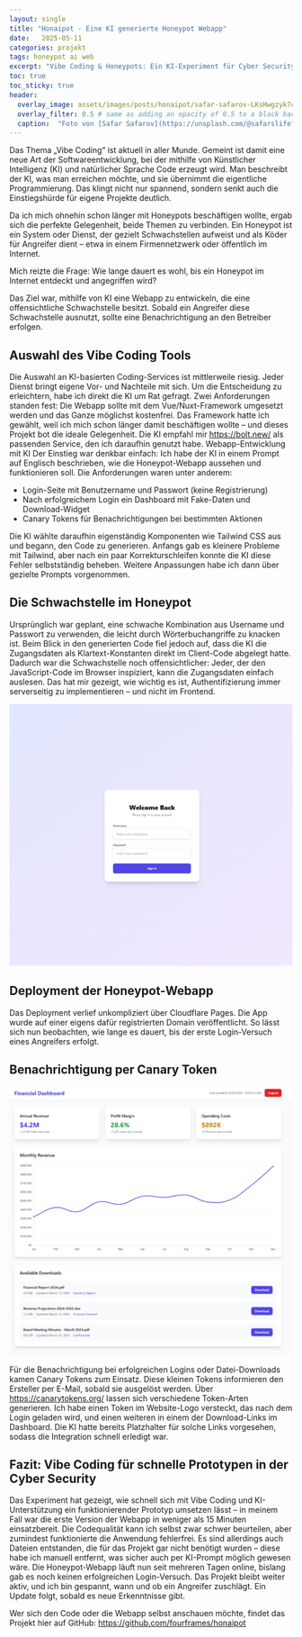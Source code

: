 ```yaml
---
layout: single
title: "Honaipot - Eine KI generierte Honeypot Webapp"
date:   2025-05-11 
categories: projekt
tags: honeypot ai web
excerpt: "Vibe Coding & Honeypots: Ein KI-Experiment für Cyber Security"
toc: true
toc_sticky: true
header:
  overlay_image: assets/images/posts/honaipot/safar-safarov-LKsHwgzyk7c-unsplash.jpg
  overlay_filter: 0.5 # same as adding an opacity of 0.5 to a black background
  caption:  "Foto von [Safar Safarov](https://unsplash.com/@safarslife?utm_content=creditCopyText&utm_medium=referral&utm_source=unsplash) auf [Unsplash](https://unsplash.com/photos/turned-on-macbook-pro-LKsHwgzyk7c?utm_content=creditCopyText&utm_medium=referral&utm_source=unsplash)"
---
```


Das Thema „Vibe Coding“ ist aktuell in aller Munde. Gemeint ist damit eine neue Art der Softwareentwicklung, bei der mithilfe von Künstlicher Intelligenz (KI) und natürlicher Sprache Code erzeugt wird. Man beschreibt der KI, was man erreichen möchte, und sie übernimmt die eigentliche Programmierung. Das klingt nicht nur spannend, sondern senkt auch die Einstiegshürde für eigene Projekte deutlich.

Da ich mich ohnehin schon länger mit Honeypots beschäftigen wollte, ergab sich die perfekte Gelegenheit, beide Themen zu verbinden. Ein Honeypot ist ein System oder Dienst, der gezielt Schwachstellen aufweist und als Köder für Angreifer dient – etwa in einem Firmennetzwerk oder öffentlich im Internet. 

Mich reizte die Frage: Wie lange dauert es wohl, bis ein Honeypot im Internet entdeckt und angegriffen wird? 

Das Ziel war, mithilfe von KI eine Webapp zu entwickeln, die eine offensichtliche Schwachstelle besitzt. Sobald ein Angreifer diese Schwachstelle ausnutzt, sollte eine Benachrichtigung an den Betreiber erfolgen.

## Auswahl des Vibe Coding Tools

Die Auswahl an KI-basierten Coding-Services ist mittlerweile riesig. Jeder Dienst bringt eigene Vor- und Nachteile mit sich. Um die Entscheidung zu erleichtern, habe ich direkt die KI um Rat gefragt. Zwei Anforderungen standen fest: Die Webapp sollte mit dem Vue/Nuxt-Framework umgesetzt werden und das Ganze möglichst kostenfrei. Das Framework hatte ich gewählt, weil ich mich schon länger damit beschäftigen wollte – und dieses Projekt bot die ideale Gelegenheit. Die KI empfahl mir <https://bolt.new/> als passenden Service, den ich daraufhin genutzt habe.
Webapp-Entwicklung mit KI
Der Einstieg war denkbar einfach: Ich habe der KI in einem Prompt auf Englisch beschrieben, wie die Honeypot-Webapp aussehen und funktionieren soll. Die Anforderungen waren unter anderem:

- Login-Seite mit Benutzername und Passwort (keine Registrierung)
- Nach erfolgreichem Login ein Dashboard mit Fake-Daten und Download-Widget
- Canary Tokens für Benachrichtigungen bei bestimmten Aktionen

Die KI wählte daraufhin eigenständig Komponenten wie Tailwind CSS aus und begann, den Code zu generieren. Anfangs gab es kleinere Probleme mit Tailwind, aber nach ein paar Korrekturschleifen konnte die KI diese Fehler selbstständig beheben. Weitere Anpassungen habe ich dann über gezielte Prompts vorgenommen.

## Die Schwachstelle im Honeypot

Ursprünglich war geplant, eine schwache Kombination aus Username und Passwort zu verwenden, die leicht durch Wörterbuchangriffe zu knacken ist. Beim Blick in den generierten Code fiel jedoch auf, dass die KI die Zugangsdaten als Klartext-Konstanten direkt im Client-Code abgelegt hatte. Dadurch war die Schwachstelle noch offensichtlicher: Jeder, der den JavaScript-Code im Browser inspiziert, kann die Zugangsdaten einfach auslesen.
Das hat mir gezeigt, wie wichtig es ist, Authentifizierung immer serverseitig zu implementieren – und nicht im Frontend.

[![Login der WebaApp](/assets/images/posts/honaipot/Login.png)](/assets/images/posts/honaipot/Login.png)

## Deployment der Honeypot-Webapp

Das Deployment verlief unkompliziert über Cloudflare Pages. Die App wurde auf einer eigens dafür registrierten Domain veröffentlicht. So lässt sich nun beobachten, wie lange es dauert, bis der erste Login-Versuch eines Angreifers erfolgt.

## Benachrichtigung per Canary Token

[![Dashboard der WebApp](/assets/images/posts/honaipot/Dashboard.png)](/assets/images/posts/honaipot/Dashboard.png)

Für die Benachrichtigung bei erfolgreichen Logins oder Datei-Downloads kamen Canary Tokens zum Einsatz. Diese kleinen Tokens informieren den Ersteller per E-Mail, sobald sie ausgelöst werden. Über <https://canarytokens.org/> lassen sich verschiedene Token-Arten generieren. Ich habe einen Token im Website-Logo versteckt, das nach dem Login geladen wird, und einen weiteren in einem der Download-Links im Dashboard. Die KI hatte bereits Platzhalter für solche Links vorgesehen, sodass die Integration schnell erledigt war.

## Fazit: Vibe Coding für schnelle Prototypen in der Cyber Security

Das Experiment hat gezeigt, wie schnell sich mit Vibe Coding und KI-Unterstützung ein funktionierender Prototyp umsetzen lässt – in meinem Fall war die erste Version der Webapp in weniger als 15 Minuten einsatzbereit. Die Codequalität kann ich selbst zwar schwer beurteilen, aber zumindest funktionierte die Anwendung fehlerfrei. Es sind allerdings auch Dateien entstanden, die für das Projekt gar nicht benötigt wurden – diese habe ich manuell entfernt, was sicher auch per KI-Prompt möglich gewesen wäre.
Die Honeypot-Webapp läuft nun seit mehreren Tagen online, bislang gab es noch keinen erfolgreichen Login-Versuch. Das Projekt bleibt weiter aktiv, und ich bin gespannt, wann und ob ein Angreifer zuschlägt. Ein Update folgt, sobald es neue Erkenntnisse gibt.

Wer sich den Code oder die Webapp selbst anschauen möchte, findet das Projekt hier auf GitHub:
<https://github.com/fourframes/honaipot>
